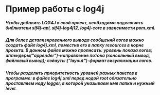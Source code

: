 # Пример работы с log4j

##### Чтобы добавить LOG4J в свой проект, необходимо подключить библиотеки slf4j-api, slf4j-log4j12, log4j-core в зависимости pom.xml.
##### Для более детализированного вывода сообщений логов можно создать файл log4j.xml, поместив его в папку resources в корне проекта. В данном файле можно прописать: уровень показа логов; аппендеры("appender")-направление потока (консольный вывод, файловый вывод); лэйауты ("layout")-формат визуализации логов.
##### Чтобы разделить приоритетность уровней разных пакетов в программе: в файле log4j.xml перед нодой root обязательно проставляем ноду logger, в которой указываем имя папки и нужный level.